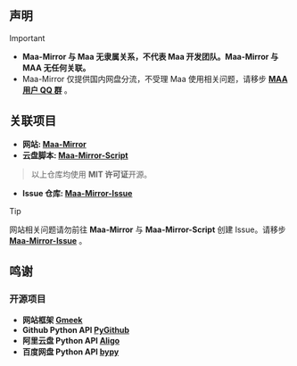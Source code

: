 ## 声明 

>[!IMPORTANT]
>- **Maa-Mirror 与 Maa 无隶属关系，不代表 Maa 开发团队。Maa-Mirror 与 MAA 无任何关联。**
>- Maa-Mirror 仅提供国内网盘分流，不受理 Maa 使用相关问题，请移步 **[MAA 用户 QQ 群](https://ota.maa.plus/MaaAssistantArknights/api/qqgroup)** 。

## 关联项目
- **网站: [Maa-Mirror](https://github.com/weinibuliu/Maa-Mirror)**
- **云盘脚本: [Maa-Mirror-Script](https://github.com/weinibuliu/Maa-Mirror-Script)**
> 以上仓库均使用 **MIT 许可证**开源。
- **Issue 仓库: [Maa-Mirror-Issue](https://github.com/weinibuliu/Maa-Mirror-Issue)**

>[!TIP]
网站相关问题请勿前往 **Maa-Mirror** 与 **Maa-Mirror-Script** 创建 Issue。请移步 **[Maa-Mirror-Issue](https://github.com/weinibuliu/Maa-Mirror-Issue/issues)** 。

## 鸣谢
### 开源项目
- **网站框架 [Gmeek](https://github.com/Meekdai/Gmeek)**
- **Github Python API [PyGithub](https://github.com/PyGithub/PyGithub)**
- **阿里云盘 Python API [Aligo](https://github.com/foyoux/aligo)**
- **百度网盘 Python API [bypy](https://github.com/houtianze/bypy)**
